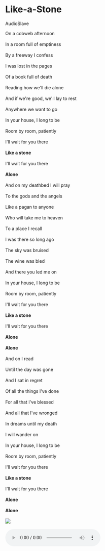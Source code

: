 # Like-a-Stone
AudioSlave
<!DOCTYPE html>
<html>

<head>
  <meta charset="utf-8">
  <meta name="viewport" content="width=device-width">
  <title> Like a Stone </title>
  <link href="style.css" rel="stylesheet" type="text/css" />
</head>

<body>
  On a cobweb afternoon<br></br>
In a room full of emptiness<br></br>
By a freeway I confess<br></br>
I was lost in the pages<br></br>
Of a book full of death<br></br>
Reading how we'll die alone<br></br>
And if we're good, we'll lay to rest<br></br>
Anywhere we want to go<br></br>
In your house, I long to be<br></br>
Room by room, patiently<br></br>
I'll wait for you there<br></br>
<b>Like a stone</b><br></br>
I'll wait for you there<br></br>
<b>Alone</b><br></br>
And on my deathbed I will pray<br></br>
To the gods and the angels<br></br>
Like a pagan to anyone<br></br>
Who will take me to heaven<br></br>
To a place I recall<br></br>
I was there so long ago<br></br>
The sky was bruised<br></br>
The wine was bled<br></br>
And there you led me on<br></br>
In your house, I long to be<br></br>
Room by room, patiently<br></br>
I'll wait for you there<br></br>
<b>Like a stone</b><br></br>
I'll wait for you there<br></br>
<b>Alone</b><br></br>
<b>Alone</b><br></br>
And on I read<br></br>
Until the day was gone<br></br>
And I sat in regret<br></br>
Of all the things I've done<br></br>
For all that I've blessed<br></br>
And all that I've wronged<br></br>
In dreams until my death<br></br>
I will wander on<br></br>
In your house, I long to be<br></br>
Room by room, patiently<br></br>
I'll wait for you there<br></br>
<b>Like a stone</b> <br></br>
I'll wait for you there<br></br>
<b>Alone</b><br></br>
<b>Alone</b><br></br>
  <img src="https://upload.wikimedia.org/wikipedia/commons/0/08/Audioslave_-_un0fficial_logo.png"><br></br><audio src="Audioslave - Like a Stone (Official Video).mp4" controls></audio>
  <script src="script.js"></script>

</body>

</html>
